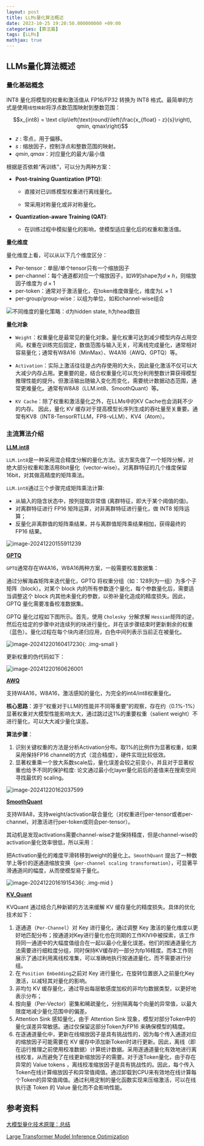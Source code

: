```yaml
---
layout: post
title: LLMs量化算法概述
date: 2023-10-25 19:20:50.000000000 +09:00
categories: [算法篇]
tags: [LLMs]
mathjax: true
---
```


## LLMs量化算法概述

### 量化基础概念

INT8 量化将模型的权重和激活值从 FP16/FP32 转换为 INT8 格式。最简单的方式是使用`线性映射`将浮点数范围映射到整数范围：

$$x_{int8} = \text clip\left(\text{round}\left(\frac{x_{float} - z}{s}\right), qmin, qmax\right)$$

+ $z$ : 零点，用于偏移。
+ $s$ : 缩放因子，控制浮点和整数范围的映射。
+ $qmin,qmax$：对应量化的最大/最小值

根据是否依赖“再训练”，可以分为两种方案：

+ **Post-training Quantization (PTQ)**:

  + 直接对已训练模型权重进行离线量化。


  + 常采用对称量化或非对称量化。

+ **Quantization-aware Training (QAT)**:
  + 在训练过程中模拟量化的影响，使模型适应量化后的权重和激活值。

**量化维度**

量化维度上看，可以从以下几个维度区分：

+ Per-tensor：单层/单个tensor只有一个缩放因子
+ per-channel：每个通道都对应一个缩放因子，如$W$的shape为$d \times h$，则缩放因子维度为 $d \times 1$
+ per-token：通常对于激活量化，在token维度做量化，维度为$L \times 1$
+ per-group/group-wise：以组为单位，如和channel-wise组合

![不同维度的量化策略：d为hidden state, h为head数目](https://cdn.jsdelivr.net/gh/ZhengWG/Imgs_blog//2023-10-25-LLMs%25E9%2587%258F%25E5%258C%2596%25E7%25AE%2597%25E6%25B3%2595%25E6%25A6%2582%25E8%25BF%25B0/image-20241220153012169.png)

**量化对象**

+ `Weight`：权重量化是最常见的量化对象。量化权重可达到减少模型内存占用空间。权重在训练完后固定，数值范围与输入无关，可离线完成量化，通常相对容易量化；通常有W8A16（MinMax）、W4A16（AWQ、GPTQ）等。

+ `Activation`：实际上激活往往是占内存使用的大头，因此量化激活不仅可以大大减少内存占用。更重要的是，结合权重量化可以充分利用整数计算获得模型推理性能的提升。但激活输出随输入变化而变化，需要统计数据动态范围，通常更难量化。通常有W8A8（LLM.int8、SmoothQuant）等。
+ `KV Cache`：除了权重和激活量化之外，在LLMs中的KV Cache也会消耗不少的内存。 因此，量化 KV 缓存对于提高模型长序列生成的吞吐量至关重要。通常有KV8（INT8-TensorRTLLM，FP8-vLLM）、KV4（Atom）。

### 主流算法介绍

**[LLM.int8](https://arxiv.org/abs/2208.07339)**

`LLM.int8`是一种采用混合精度分解的量化方法。该方案先做了一个矩阵分解，对绝大部分权重和激活用8bit量化（vector-wise）。对离群特征的几个维度保留16bit，对其做高精度的矩阵乘法。

`LLM.int8`通过三个步骤完成矩阵乘法计算:

- 从输入的隐含状态中，按列提取异常值 (离群特征，即大于某个阈值的值)。
- 对离群特征进行 FP16 矩阵运算，对非离群特征进行量化，做 INT8 矩阵运算；
- 反量化非离群值的矩阵乘结果，并与离群值矩阵乘结果相加，获得最终的 FP16 结果。

![image-20241220155911239](https://cdn.jsdelivr.net/gh/ZhengWG/Imgs_blog//2023-10-25-LLMs%25E9%2587%258F%25E5%258C%2596%25E7%25AE%2597%25E6%25B3%2595%25E6%25A6%2582%25E8%25BF%25B0/image-20241220155911239.png)

**[GPTQ](https://arxiv.org/abs/2210.17323)**

`GPTQ`通常存在W4A16，W8A16两种方案，一般需要校准数据集：

通过分解海森矩阵来迭代量化，GPTQ 将权重分组（如：128列为一组）为多个子矩阵（block）。对某个 block 内的所有参数逐个量化，每个参数量化后，需要适当调整这个 block 内其他未量化的参数，以弥补量化造成的精度损失。因此，GPTQ 量化需要准备校准数据集。

GPTQ 量化过程如下图所示。首先，使用 `Cholesky `分解求解 `Hessian`矩阵的逆，然后在给定的步骤中对连续列的块进行量化，并在该步骤结束时更新剩余的权重（蓝色）。量化过程在每个块内递归应用，白色中间列表示当前正在被量化。

![image-20241220160417230](https://cdn.jsdelivr.net/gh/ZhengWG/Imgs_blog//2023-10-25-LLMs%25E9%2587%258F%25E5%258C%2596%25E7%25AE%2597%25E6%25B3%2595%25E6%25A6%2582%25E8%25BF%25B0/image-20241220160417230.png){: .img-small }

更新权重的伪代码如下：

![image-20241220160626001](https://cdn.jsdelivr.net/gh/ZhengWG/Imgs_blog//2023-10-25-LLMs%25E9%2587%258F%25E5%258C%2596%25E7%25AE%2597%25E6%25B3%2595%25E6%25A6%2582%25E8%25BF%25B0/image-20241220160626001.png)

**[AWQ](https://arxiv.org/pdf/2306.00978)**

支持W4A16，W8A16，激活感知的量化，为完全的int4/int8权重量化。

**核心思路**：源于“权重对于LLM的性能并不同等重要”的观察，存在约（0.1%-1%）显著权重对大模型性能影响太大，通过跳过这1%的重要权重（salient weight）不进行量化，可以大大减少量化误差。

**算法步骤**：

1. 识别关键权重的方法是分析Activation分布。取1%的比例作为显著权重，如果采用保持FP16 channel的方式（混合精度），硬件实现比较低效。
2. 显著权重乘一个放大系数scale后，量化误差会较之前变小，并且对于显著权重也给予不同的保护粒度: 论文通过最小化layer量化前后的差值来在搜索空间寻找最优的 scaling。

![image-20241220162037599](https://cdn.jsdelivr.net/gh/ZhengWG/Imgs_blog//2023-10-25-LLMs%25E9%2587%258F%25E5%258C%2596%25E7%25AE%2597%25E6%25B3%2595%25E6%25A6%2582%25E8%25BF%25B0/image-20241220162037599.png)

**[SmoothQuant](https://arxiv.org/abs/2211.10438)**

支持W8A8，支持weight/activation联合量化（对权重进行per-tensor或者per-channel，对激活进行per-token或则会per-tensor）。

其动机是发现activations需要channel-wise才能保持精度，但是channel-wise的activation量化效率很低，所以采用：

把Activation量化的难度平滑转移到weight的量化上。`SmoothQuant` 提出了一种数学上等价的逐通道缩放变换（`per-channel scaling transformation`），可显著平滑通道间的幅度，从而使模型易于量化。 

![image-20241220161915436](https://cdn.jsdelivr.net/gh/ZhengWG/Imgs_blog//2023-10-25-LLMs%25E9%2587%258F%25E5%258C%2596%25E7%25AE%2597%25E6%25B3%2595%25E6%25A6%2582%25E8%25BF%25B0/image-20241220161915436.png){: .img-mid }

**[KV_Quant](https://arxiv.org/pdf/2401.18079)**

KVQuant 通过结合几种新颖的方法来缓解 KV 缓存量化的精度损失。具体的优化技术如下：

1. 逐通道（`Per-Channel`）对 Key 进行量化，通过调整 Key 激活的量化维度以更好地匹配分布；按通道对Key进行量化也在同期的工作KIVI中被探索，该工作将同一通道中的大幅度值组合在一起以最小化量化误差。他们的按通道量化方法需要进行细粒度分组，同时保持KV缓存的一部分为fp16精度。而本工作则展示了通过利用离线校准集，可以准确地执行按通道量化，而不需要进行分组。
2. 在 `Position Embedding`之前对 Key 进行量化，在旋转位置嵌入之前量化Key激活，以减轻其对量化的影响。
3. 非均匀 KV 缓存量化，通过导出每层敏感度加权的非均匀数据类型，以更好地表示分布；
4. 按向量（Per-Vector）密集和稀疏量化，分别隔离每个向量的异常值，以最大限度地减少量化范围中的偏差。
5. Attention Sink 感知量化，由于 Attention Sink 现象，模型对部分Token中的量化误差异常敏感。通过仅保留这部分Token为FP16 来确保模型的精度。
6. 在逐通道量化中，更新在线缩放因子是具有挑战性的，因为每个传入通道对应的缩放因子可能需要在 KV 缓存中添加新Token时进行更新。因此，离线（即在运行推理之前使用校准数据）计算统计数据。采用逐通道量化有效地进行离线校准，从而避免了在线更新缩放因子的需要。对于逐Token量化，由于存在异常的 Value tokens ，离线校准缩放因子是具有挑战性的。因此，每个传入Token在线计算缩放因子和异常值阈值。通过卸载到CPU来有效地在线计算每个Token的异常值阈值。通过利用定制的量化函数实现来压缩激活，可以在线执行逐 Token 的 Value 量化而不会影响性能。

## 参考资料

[大模型量化技术原理：总结](https://zhuanlan.zhihu.com/p/11886909512)

[Large Transformer Model Inference Optimization](https://lilianweng.github.io/posts/2023-01-10-inference-optimization/)
